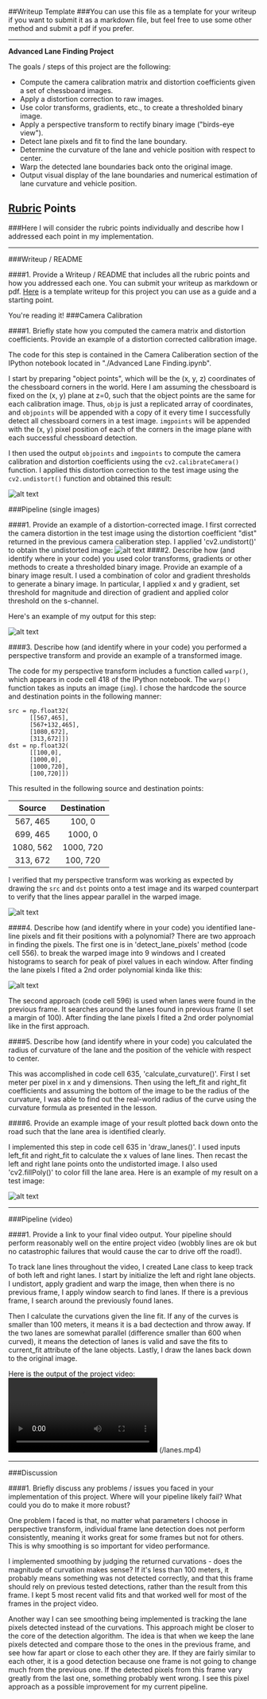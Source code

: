 ##Writeup Template
###You can use this file as a template for your writeup if you want to submit it as a markdown file, but feel free to use some other method and submit a pdf if you prefer.

---

**Advanced Lane Finding Project**

The goals / steps of this project are the following:

* Compute the camera calibration matrix and distortion coefficients given a set of chessboard images.
* Apply a distortion correction to raw images.
* Use color transforms, gradients, etc., to create a thresholded binary image.
* Apply a perspective transform to rectify binary image ("birds-eye view").
* Detect lane pixels and fit to find the lane boundary.
* Determine the curvature of the lane and vehicle position with respect to center.
* Warp the detected lane boundaries back onto the original image.
* Output visual display of the lane boundaries and numerical estimation of lane curvature and vehicle position.

[//]: # (Image References)

[image1]: ./output_images/chessboard_undistort.jpg "Undistorted"
[image2]: ./output_images/undistort.jpg "Road Transformed"
[image3]: ./output_images/combined_binary.jpg "Binary Example"
[image4]: ./output_images/perspective_transform.jpg "Warp Example"
[image5]: ./output_images/detect_lanes.jpg "Fit Visual"
[image6]: ./output_images/lanes_painted.jpg "Output"
[video1]: ./lanes.mp4 "Video"

## [Rubric](https://review.udacity.com/#!/rubrics/571/view) Points
###Here I will consider the rubric points individually and describe how I addressed each point in my implementation.  

---
###Writeup / README

####1. Provide a Writeup / README that includes all the rubric points and how you addressed each one.  You can submit your writeup as markdown or pdf.  [Here](https://github.com/udacity/CarND-Advanced-Lane-Lines/blob/master/writeup_template.md) is a template writeup for this project you can use as a guide and a starting point.  

You're reading it!
###Camera Calibration

####1. Briefly state how you computed the camera matrix and distortion coefficients. Provide an example of a distortion corrected calibration image.

The code for this step is contained in the Camera Caliberation section of the IPython notebook located in "./Advanced Lane Finding.ipynb".  

I start by preparing "object points", which will be the (x, y, z) coordinates of the chessboard corners in the world. Here I am assuming the chessboard is fixed on the (x, y) plane at z=0, such that the object points are the same for each calibration image.  Thus, `objp` is just a replicated array of coordinates, and `objpoints` will be appended with a copy of it every time I successfully detect all chessboard corners in a test image.  `imgpoints` will be appended with the (x, y) pixel position of each of the corners in the image plane with each successful chessboard detection.  

I then used the output `objpoints` and `imgpoints` to compute the camera calibration and distortion coefficients using the `cv2.calibrateCamera()` function.  I applied this distortion correction to the test image using the `cv2.undistort()` function and obtained this result: 

![alt text][image1]

###Pipeline (single images)

####1. Provide an example of a distortion-corrected image.
I first corrected the camera distortion in the test image using the distortion coefficient "dist" returned in the previous camera caliberation step. I applied 'cv2.undistort()' to obtain the undistorted image:
![alt text][image2]
####2. Describe how (and identify where in your code) you used color transforms, gradients or other methods to create a thresholded binary image.  Provide an example of a binary image result.
I used a combination of color and gradient thresholds to generate a binary image. In particular, I applied x and y gradient, set threshold for magnitude and direction of gradient and applied color threshold on the s-channel. 

Here's an example of my output for this step:

![alt text][image3]

####3. Describe how (and identify where in your code) you performed a perspective transform and provide an example of a transformed image.

The code for my perspective transform includes a function called `warp()`, which appears in code cell 418 of the IPython notebook.  The `warp()` function takes as inputs an image (`img`).  I chose the hardcode the source and destination points in the following manner:

```
src = np.float32(
      [[567,465],
      [567+132,465],
      [1080,672],
      [313,672]])
dst = np.float32(
      [[100,0],
      [1000,0],
      [1000,720],
      [100,720]])

```
This resulted in the following source and destination points:

| Source        | Destination   | 
|:-------------:|:-------------:| 
| 567, 465      | 100, 0        | 
| 699, 465      | 1000, 0      |
| 1080, 562     | 1000, 720      |
| 313, 672      | 100, 720        |

I verified that my perspective transform was working as expected by drawing the `src` and `dst` points onto a test image and its warped counterpart to verify that the lines appear parallel in the warped image.

![alt text][image4]

####4. Describe how (and identify where in your code) you identified lane-line pixels and fit their positions with a polynomial?
There are two approach in finding the pixels.
The first one is in 'detect_lane_pixels' method (code cell 556). to break the warped image into 9 windows and I created histograms to search for peak of pixel values in each window. After finding the lane pixels I fited a 2nd order polynomial kinda like this:

![alt text][image5]

The second approach (code cell 596) is used when lanes were found in the previous frame. It searches around the lanes found in previous frame (I set a margin of 100). After finding the lane pixels I fited a 2nd order polynomial like in the first approach.

####5. Describe how (and identify where in your code) you calculated the radius of curvature of the lane and the position of the vehicle with respect to center.

This was accomplished in code cell 635, 'calculate_curvature()'. First I set meter per pixel in x and y dimensions. Then using the left_fit and right_fit coefficients and assuming the bottom of the image to be the radius of the curvature, I was able to find out the real-world radius of the curve using the curvature formula as presented in the lesson.

####6. Provide an example image of your result plotted back down onto the road such that the lane area is identified clearly.

I implemented this step in code cell 635 in 'draw_lanes()'. I used inputs left_fit and right_fit to calculate the x values of lane lines. Then recast the left and right lane points onto the undistorted image. I also used 'cv2.fillPoly()' to color fill the lane area. Here is an example of my result on a test image:

![alt text][image6]

---

###Pipeline (video)

####1. Provide a link to your final video output.  Your pipeline should perform reasonably well on the entire project video (wobbly lines are ok but no catastrophic failures that would cause the car to drive off the road!).

To track lane lines throughout the video, I created Lane class to keep track of both left and right lanes. I start by initialize the left and right lane objects. I undistort, apply gradient and warp the image, then when there is no previous frame, I apply window search to find lanes. If there is a previous frame, I search around the previously found lanes.

Then I calculate the curvations given the line fit. If any of the curves is smaller than 100 meters, it means it is a bad dectection and throw away. If the two lanes are somewhat parallel (difference smaller than 600 when curved), it means the detection of lanes is valid and save the fits to current_fit attribute of the lane objects. Lastly, I draw the lanes back down to the original image.

Here is the output of the project video:
![alt text][video1] (/lanes.mp4)

---

###Discussion

####1. Briefly discuss any problems / issues you faced in your implementation of this project.  Where will your pipeline likely fail?  What could you do to make it more robust?

One problem I faced is that, no matter what parameters I choose in perspective transform, individual frame lane detection does not perform consistently, meaning it works great for some frames but not for others. This is why smoothing is so important for video performance. 

I implemented smoothing by judging the returned curvations - does the magnitude of curvation makes sense? If it's less than 100 meters, it probably means something was not detected correctly, and that this frame should rely on previous tested detections, rather than the result from this frame. I kept 5 most recent valid fits and that worked well for most of the frames in the project video.

Another way I can see smoothing being implemented is tracking the lane pixels detected instead of the curvations. This approach might be closer to the core of the detection algorithm. The idea is that when we keep the lane pixels detected and compare those to the ones in the previous frame, and see how far apart or close to each other they are. If they are fairly similar to each other, it is a good detection because one frame is not going to change much from the previous one. If the detected pixels from this frame vary greatly from the last one, something probably went wrong. I see this pixel approach as a possible improvement for my current pipeline.

